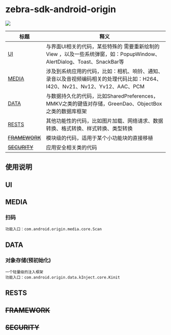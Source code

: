 # zebra-sdk-android-origin
[![](https://jitpack.io/v/priscilla-c/zebra-sdk-android-origin.svg)](https://jitpack.io/#priscilla-c/zebra-sdk-android-origin)

| 标题 |  释义 |
| --- | --- |
| [UI](#UI) | 与界面UI相关的代码，某些特殊的 需要重新绘制的 View ，以及一些系统弹窗，如：PopupWindow、AlertDialog、Toast、SnackBar等 |
| [MEDIA](#MEDIA) | 涉及到系统应用的代码，比如：相机、响铃、通知、录音以及音视频编码相关的处理代码比如：H264、I420、Nv21、Nv12、Yv12、AAC、PCM|
| [DATA](#DATA) | 与数据持久化的代码，比如SharedPreferences，MMKV之类的键值对存储，GreenDao、ObjectBox之类的数据库框架  | 
| [RESTS](#RESTS) | 其他功能性的代码，比如图片加载、网络请求、数据转换、格式转换、样式转换、类型转换 |
| [~~FRAMEWORK~~](#~~FRAMEWORK~~) | 模块级的代码，适用于某个小功能块的直接移植 | 
| [~~SECURITY~~](#~~SECURITY~~) | 应用安全相关类的代码 |

## 使用说明
    
## UI
## MEDIA
### 扫码
    功能入口：com.android.origin.media.core.Scan
## DATA
### 对象存储(预初始化)
    一个轻量级的注入框架
    功能入口：com.android.origin.data.kInject.core.Kinit
## RESTS
## ~~FRAMEWORK~~
## ~~SECURITY~~